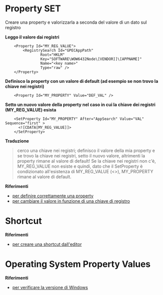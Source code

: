

# Property SET

Creare una property e valorizzarla a seconda del valore di un dato sul registro

**Leggo il valore dai registri**
    

        <Property Id="MY_REG_VALUE">
            <RegistrySearch Id="GPECAppPath"
                    Root="HKLM"
                    Key="SOFTWARE\WOW6432Node\[VENDOR]]\[APPNAME]"
                    Name="<key name>"
                    Type="raw" />
        </Property>


**Definisco la property con un valore di default (ad esempio se non trovo la chiave nei registri)**
    


        <Property Id="MY_PROPERTY" Value="DEF_VAL" />


**Setto un nuovo valore della property nel caso in cui la chiave dei registri (MY_REG_VALUE) esista**
    


        <SetProperty Id="MY_PROPERTY" After="AppSearch" Value="VAL" Sequence="first" >
          <![CDATA[MY_REG_VALUE]]>
        </SetProperty>


**Traduzione**

> cerco una chiave nei registri; definisco il valore della mia property e se trovo la chiave nei registri, setto il nuovo 
> valore, altrimenti la property rimane al valore di default! Se la chiave nei registri non c'è, MY_REG_VALUE non esiste e 
> quindi, dato che il SetProperty è condizionato all'esistenza di MY_REG_VALUE (<<![CDATA[MY_REG_VALUE]]>>), MY_PROPERTY
> rimane al valore di default.

**Riferimenti**

- [per definire correttamente una property](http://codebuckets.com/2016/07/23/conditional-deployment-with-wix/)
- [per cambiare il valore in funzione di una chiave di registro](https://stackoverflow.com/questions/26753632/wix-how-do-i-set-property-conditionally)    



# Shortcut

**Riferimenti**

- [per creare una shortcut dall'editor](https://stackoverflow.com/questions/3303962/visual-studio-deployment-project-create-shortcut-to-deployed-executable)


# Operating System Property Values

**Riferimenti**

- [per verificare la versione di Windows](https://docs.microsoft.com/it-it/windows/desktop/Msi/operating-system-property-values)